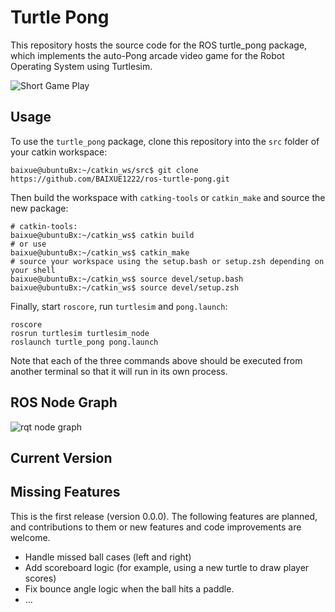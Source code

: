 # Turtle Pong

This repository hosts the source code for the ROS turtle_pong package, which implements the auto-Pong arcade video game for the Robot Operating System using Turtlesim.

![Short Game Play](docs/auto-pong_game.gif)

## Usage

To use the `turtle_pong` package, clone this repository into the `src` folder of your catkin workspace:

```console
baixue@ubuntuBx:~/catkin_ws/src$ git clone https://github.com/BAIXUE1222/ros-turtle-pong.git
```

Then build the workspace with `catking-tools` or `catkin_make` and source the new package:

```console
# catkin-tools:
baixue@ubuntuBx:~/catkin_ws$ catkin build
# or use
baixue@ubuntuBx:~/catkin_ws$ catkin_make
# source your workspace using the setup.bash or setup.zsh depending on your shell
baixue@ubuntuBx:~/catkin_ws$ source devel/setup.bash
baixue@ubuntuBx:~/catkin_ws$ source devel/setup.zsh
```

Finally, start `roscore`, run `turtlesim` and `pong.launch`:

```console
roscore
rosrun turtlesim turtlesim_node
roslaunch turtle_pong pong.launch
```

Note that each of the three commands above should be executed from another terminal so that it will run in its own process.


## ROS Node Graph

![rqt node graph](docs/rosgraph.svg)


## Current Version 


## Missing Features
This is the first release (version 0.0.0). The following features are planned, and contributions to them or new features and code improvements are welcome.

- Handle missed ball cases (left and right)
- Add scoreboard logic (for example, using a new turtle to draw player scores)
- Fix bounce angle logic when the ball hits a paddle.
- ...

